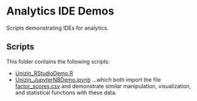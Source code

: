 # Analytics IDE Demos

Scripts demonstrating IDEs for analytics.

## Scripts
This folder contains the following scripts:
* [Unizin_RStudioDemo.R](./Unizin_RStudioDemo.R)
* [Unizin_JupyterNBDemo.ipynb](./Unizin_JupyterNBDemo.ipynb)
...which both import the file [factor_scores.csv](./factor_scores.csv) and demonstrate similar manipulation, visualization, and statistical functions with these data.

